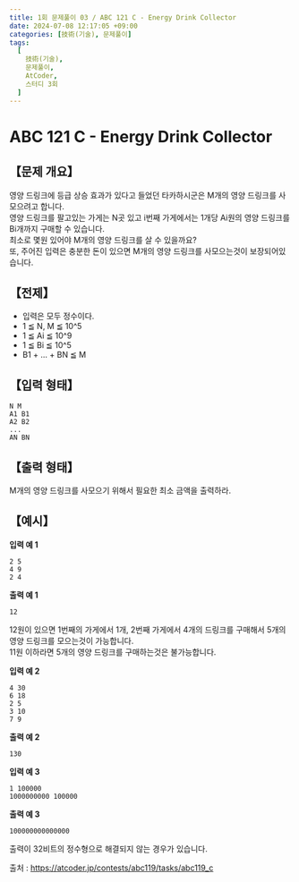 ```yaml
---
title: 1회 문제풀이 03 / ABC 121 C - Energy Drink Collector
date: 2024-07-08 12:17:05 +09:00
categories: [技術(기술), 문제풀이]
tags:
  [
    技術(기술),
    문제풀이,
    AtCoder,
    스터디 3회
  ]
---
```

# ABC 121 C - Energy Drink Collector
## 【문제 개요】
영양 드링크에 등급 상승 효과가 있다고 들었던 타카하시군은 M개의 영양 드링크를 사모으려고 합니다.<br>
영양 드링크를 팔고있는 가게는 N곳 있고 i번째 가게에서는 1개당 Ai원의 영양 드링크를 Bi개까지 구매할 수 있습니다.<br>
최소로 몇원 있어야 M개의 영양 드링크를 살 수 있을까요?<br>
또, 주어진 입력은 충분한 돈이 있으면 M개의 영양 드링크를 사모으는것이 보장되어있습니다.

## 【전제】
- 입력은 모두 정수이다.
- 1 ≦ N, M ≦ 10^5
- 1 ≦ Ai ≦ 10^9
- 1 ≦ Bi ≦ 10^5
- B1 + ... + BN ≦ M

## 【입력 형태】
```
N M
A1 B1
A2 B2
...
AN BN
```

## 【출력 형태】
M개의 영양 드링크를 사모으기 위해서 필요한 최소 금액을 출력하라.

## 【예시】

**입력 예 1**

```
2 5
4 9
2 4
```

**출력 예 1**

```
12
```
12원이 있으면 1번째의 가게에서 1개, 2번째 가게에서 4개의 드링크를 구매해서 5개의 영양 드링크를 모으는것이 가능합니다.<br>
11원 이하라면 5개의 영양 드링크를 구매하는것은 불가능합니다.


**입력 예 2**

```
4 30
6 18
2 5
3 10
7 9
```

**출력 예 2**

```
130
```

**입력 예 3**

```
1 100000
1000000000 100000
```

**출력 예 3**

```
100000000000000
```
출력이 32비트의 정수형으로 해결되지 않는 경우가 있습니다.

출처 : <a href="https://atcoder.jp/contests/abc119/tasks/abc119_c">https://atcoder.jp/contests/abc119/tasks/abc119_c</a> 